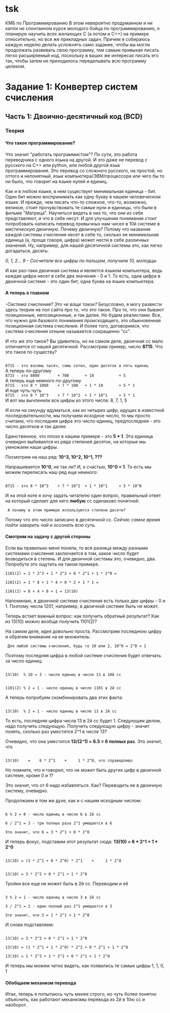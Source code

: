 # tsk
КМБ по Программированию
В этом невероятно продуманном и ни капли не спонтанном курсе молодого бойца по программированию, я планирую научить всех желающих C (а потом и С++) на примере относительно, но все же прикладных задач. Причем я собираюсь каждую неделю делать усложнять само задание, чтобы вы могли продолжать развивать свою программу, тем самым привыкая писать легко расширяемый код, поскольку в ваших же интересах писать его так, чтобы затем не приходилось переделывать всю программу целиком.

<h1>Задание 1: Конвертер систем счисления</h1>
<h2>Часть 1: Двоично-десятичный код (BCD)</h2>
<h3>Теория</h3>
<h4>Что такое программирование?</h4> Что значит "работать программистом"? По сути, это работа переводчика с одного языка на другой. И это даже не перевод с русского на C++ или python, или любой другой язык программирования. Это перевод со сложного русского, на простой, но оттого и непонятный, язык компьютера/ЭВМ/процессора или чего бы то ни было, что говорит на языке нулей и единиц.

Как и в любом языке, в нем существует минимальная единица - бит. Один бит можно воспринимать как одну букву в нашем человеческом языке. И прежде, чем писать что-то сложное, что-то, возможно, великое, стоит прочувствовать те самые нули и единицы, что были в фильме "Матрица". Научиться видеть в них то, что они из себя представляют, и что в себе несут. И для улучшения понимания стоит попробовать написать перевод привычных нам чисел в 10й системе в мистическую двоичную. Почему двоичную? Потому что название каждой системы счисления несет в себе то, сколько ее минимальная единица (а, проще говоря, цифра) может нести в себе различных значений. Ну, например, для нашей десятичной системы это, как легко догадаться, десять: 

<i>0, 1, 2... 9 - Сосчитали все цифры по пальцам, получили 10, молодцы</i>

И как раз-таки двоичная система и является языком компьютера, ведь каждая цифра несет в себе два значения - 0 и 1. То есть, одна цифра в двоичной системе - это один бит, одна буква на языке компьютера.
<h4>А теперь о главном</h4> 
<i>-Система счисления? Это че ваще такое?</i>
Безусловно, я могу развести здесь теории на пол сайта про то, что это такое. Про то, что они бывают позиционные, непозиционные, и так далее. Но будем реалистами. Все, что нужно для базового понимания происходящего, это обыкновенная позиционная система счисления. И более того, договоримся, что система счисления отныне называется сокращенно "сс".

И что же это такое? Вы удивитесь, но на самом деле, двоичная сс мало отличается от нашей десятичной. Рассмотрим пример, число <b>8715</b>. Что это такое по существу?

<code>
8715 - это восемь тысяч, семь сотен, один десяток и пять единиц
</code>
А теперь по-другому
<code>
8715 - это 8000        + 700       + 10           + 5
</code>
А теперь еще немного по-другому
<code>
8715 - это 8 * 1000    + 7 * 100   + 1 * 10       + 5 * 1
</code>
И еще чуть-чуть
<code>
8715 - это 8 * 10^3    + 7 * 10^2  + 1 * 10^1     + 5 * 1
</code>
И вот мы вычленили все цифры из этого числа: 8, 7, 1, 5

И если на секунду вдуматься, как из четырех цифр, идущих в известной последовательности, мы получаем исходное число, то мы просто считаем, что последняя цифра это число единиц, предпоследняя - это число десятков и так далее.

Единственное, что плохо в нашем примере - это <b> 5 * 1</b>. Эта единица очевидно выбивается из ряда степеней десяток, на которые мы умножаем наши цифры. 

Посмотрим на наш ряд: <b>10^3, 10^2, 10^1, ???</b> 

Напрашивается <b>10^0</b>, не так ли? И, к счастью, <b>10^0 = 1</b>. То есть мы можем переписать наш ряд еще немного:

<code>
8715 - это 8 * 10^3    + 7 * 10^2  + 1 * 10^1     + 5 * 10^0
</code>

И на этой ноте я хочу задать читателю один вопрос, правильный ответ на который сделает для него <b>любую</b> сс одинаково понятной:

<code> А почему в этом примере используются степени десяти? </code>

Потому что это число записано в десятичной сс. *Сейчас самое время пойти заварить чай и осознать всю суть.*

<h4>Смотрим на задачу с другой стороны</h4>
Если вы правильно меня поняли, то вся разница между разными системами счисления заключается в том, какое число будет возводиться в степень. И для двоичной системы это, очевидно, два. Попробуте это ощутить на таком примере.

<code>1101(2) = 1 * 2^3    +    1 * 2^2  +    0 * 2^1  +    1 * 2^0 = </code>
  
<code>1101(2) = 1 * 8      +    1 * 4    +    0 * 2    +    1 * 1   = </code>

<code>1101(2) = 8          +    4        +    0        +    1       =  13(10)</code>

Напоминаю, в двоичной системе счисления есть только две цифры - 0 и 1. Поэтому числа 1201, например, в двоичной системе быть не может.

Теперь встает важный вопрос: как получить обратный результат? Как из 13(10) можно вообще получить 1101(2)?

На самом деле, идея довольно проста. Рассмотрим последнюю цифру и обратим внимание на ее множитель:

<code> Для любой системы счисления, будь то 10 или 2, 10^0 = 2^0 = 1 </code>

Поэтому последняя цифра в любой системе счисления будет отвечать за число единиц:

<code>
13(10)  % 10 = 3 - число единиц в числе 13 в 10й сс
  
1101(2) % 2  = 1 - число единиц в числе 1101 в 2й сс
</code>

А теперь попробуем скомбинировать два этих факта: 

<code>
13(10)  % 2 = 1 - число единиц в числе 13 в 2й сс
</code>

То есть, последняя цифра числа 13 в 2й сс будет 1. Следующим делом, надо получить следующую. Получить следующую цифру - значит понять, сколько раз уместится 2^1 в числе 13? 

Очевидно, что она уместится <b>13/(2^1) = 6.5 = 6 полных раз</b>. Это значит, что

<code>
13(10)    =    6 * 2^1    +     1 * 2^0, что справедливо
</code>

Но помните, что я говорил, что не может быть других цифр в двоичной системе, кроме 0 и 1? 

Это значит, что от 6 надо избавляться. Как? Переводить ее в двоичную систему, очевидно.

Продолжаем в том же духе, как и с нашим исходным числом:

<code>
6 % 2 = 0 - число единиц в числе 6 в 2й сс
</code>
<code>
6 / 2^1 = 3 - три полных раза 2^1 умещается в 6
</code>
<code>
Это значит, что 6 = 3 * 2^1 + 0 * 2^0
</code>

И теперь фокус, подставим этот результат сюда: <b>13(10)    =    6 * 2^1    +     1 * 2^0</b>

<code>
13(10) = (3 * 2^1 + 0 * 2^0) * 2^1    +     1 * 2^0
  
13(10) = 3 * 2^2 + 0 * 2^1 + 1 * 2^0
</code>

Тройки все еще не может быть в 2й сс. Переводим и её

<code>
3 % 2 = 1 - число единиц в числе 3 в 2й сс
</code>
<code>
3 / 2^1 = 1 - один полный раз 2^1 умещается в 3
</code>
<code>
Это значит, что 3 = 1 * 2^1 + 1 * 2^0
</code>

И снова подставляем:

<code>
13(10) = 3 * 2^2 + 0 * 2^1 + 1 * 2^0
</code>
<code>
13(10) = (1 * 2^1 + 1 * 2^0) * 2^2 + 0 * 2^1 + 1 * 2^0
</code>
<code>
13(10) = 1 * 2^3 + 1 * 2^2 + 0 * 2^1 + 1 * 2^0
</code>

И теперь мы можем четко видеть, как появились те самые цифры 1, 1, 0, 1

<h4>Обобщаем механизм перевода</h4>

Итак, теперь я попытаюсь чуть менее строго, но чуть более понятно объяснить, как работают механизмы перевода из 2й в 10ю сс и наоборот.
